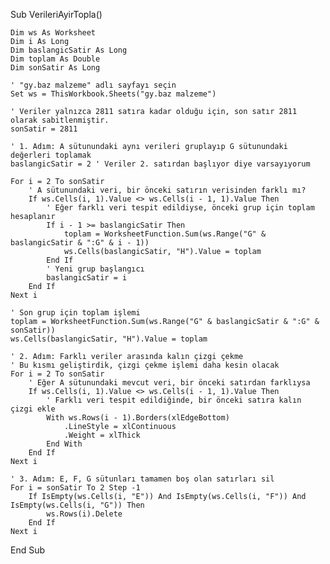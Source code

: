 Sub VerileriAyirTopla()

    Dim ws As Worksheet
    Dim i As Long
    Dim baslangicSatir As Long
    Dim toplam As Double
    Dim sonSatir As Long

    ' "gy.baz malzeme" adlı sayfayı seçin
    Set ws = ThisWorkbook.Sheets("gy.baz malzeme")
    
    ' Veriler yalnızca 2811 satıra kadar olduğu için, son satır 2811 olarak sabitlenmiştir.
    sonSatir = 2811

    ' 1. Adım: A sütunundaki aynı verileri gruplayıp G sütunundaki değerleri toplamak
    baslangicSatir = 2 ' Veriler 2. satırdan başlıyor diye varsayıyorum
    
    For i = 2 To sonSatir
        ' A sütunundaki veri, bir önceki satırın verisinden farklı mı?
        If ws.Cells(i, 1).Value <> ws.Cells(i - 1, 1).Value Then
            ' Eğer farklı veri tespit edildiyse, önceki grup için toplam hesaplanır
            If i - 1 >= baslangicSatir Then
                toplam = WorksheetFunction.Sum(ws.Range("G" & baslangicSatir & ":G" & i - 1))
                ws.Cells(baslangicSatir, "H").Value = toplam
            End If
            ' Yeni grup başlangıcı
            baslangicSatir = i
        End If
    Next i

    ' Son grup için toplam işlemi
    toplam = WorksheetFunction.Sum(ws.Range("G" & baslangicSatir & ":G" & sonSatir))
    ws.Cells(baslangicSatir, "H").Value = toplam

    ' 2. Adım: Farklı veriler arasında kalın çizgi çekme
    ' Bu kısmı geliştirdik, çizgi çekme işlemi daha kesin olacak
    For i = 2 To sonSatir
        ' Eğer A sütunundaki mevcut veri, bir önceki satırdan farklıysa
        If ws.Cells(i, 1).Value <> ws.Cells(i - 1, 1).Value Then
            ' Farklı veri tespit edildiğinde, bir önceki satıra kalın çizgi ekle
            With ws.Rows(i - 1).Borders(xlEdgeBottom)
                .LineStyle = xlContinuous
                .Weight = xlThick
            End With
        End If
    Next i

    ' 3. Adım: E, F, G sütunları tamamen boş olan satırları sil
    For i = sonSatir To 2 Step -1
        If IsEmpty(ws.Cells(i, "E")) And IsEmpty(ws.Cells(i, "F")) And IsEmpty(ws.Cells(i, "G")) Then
            ws.Rows(i).Delete
        End If
    Next i

End Sub
